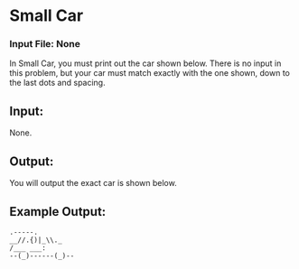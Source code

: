 # Small Car
### Input File: None
In Small Car, you must print out the car shown below. There is no input in this problem, but
your car must match exactly with the one shown, down to the last dots and spacing.

## Input:
None.
## Output:
You will output the exact car is shown below.

## Example Output:
``` 
.-----.
__//.{)|_\\._
/___ ___:
--(_)------(_)--
```